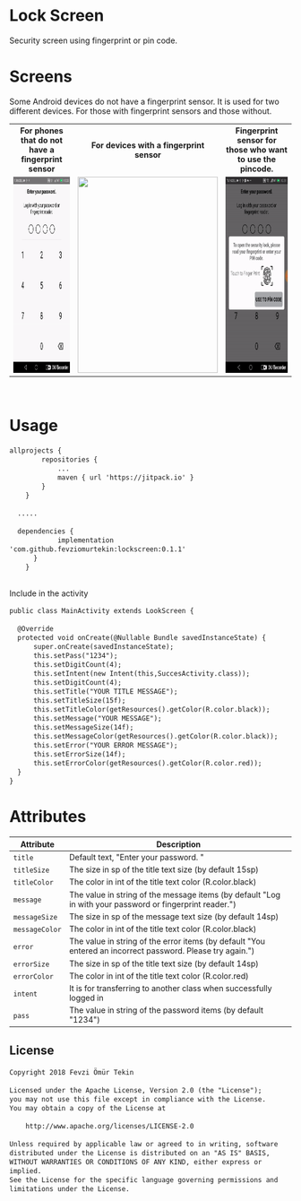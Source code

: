 # Lock Screen
Security screen using fingerprint or pin code. 

# Screens
Some Android devices do not have a fingerprint sensor. It is used for two different devices. For those with fingerprint sensors and those without.
<table>
  <tr>
    <th> For phones that do not have a fingerprint sensor</th>
    <th>For devices with a fingerprint sensor</th>
    <th>Fingerprint sensor for those who want to use the pincode.</th>
  </tr>
  <tr>
    <td>
      <center><img src="/screen/pincode.gif" width="250" height="350" /></center>
    </td>
    <td>
     <center><img src="/screen/fingerprint.gif" width="250" height="350" /></center>
    </td>
    <td>
     <center><img src="/screen/notusefingerprint.gif" width="250" height="350" /></center>
    </td>
  </tr>
</table>
</br>

# Usage

```Gradle
allprojects {
		repositories {
			...
			maven { url 'https://jitpack.io' }
		}
	}
  
  .....

  dependencies {
	        implementation 'com.github.fevziomurtekin:lockscreen:0.1.1'
	  }
	}
  ```
  </br> Include in the activity 
  ```Gradle 
 public class MainActivity extends LookScreen {

    @Override
    protected void onCreate(@Nullable Bundle savedInstanceState) {
        super.onCreate(savedInstanceState);
        this.setPass("1234");
        this.setDigitCount(4);
        this.setIntent(new Intent(this,SuccesActivity.class));
        this.setDigitCount(4);
        this.setTitle("YOUR TITLE MESSAGE");
        this.setTitleSize(15f);
        this.setTitleColor(getResources().getColor(R.color.black));
        this.setMessage("YOUR MESSAGE");
        this.setMessageSize(14f);
        this.setMessageColor(getResources().getColor(R.color.black));
        this.setError("YOUR ERROR MESSAGE");
        this.setErrorSize(14f);
        this.setErrorColor(getResources().getColor(R.color.red));
    }
}
  ```
  
  # Attributes

  | Attribute | Description |
| --- | --- |
| `title` | Default text, "Enter your password. " |
| `titleSize` | The size in sp of the title text size (by default 15sp) |
| `titleColor` | The color in int of the title text color (R.color.black) |
| `message` | The value in string of the message items (by default "Log in with your password or fingerprint reader.")  |
| `messageSize` |The size in sp of the message text size (by default 14sp) |
| `messageColor` | The color in int of the title text color (R.color.black) |
| `error` | The value in string of the error items (by default "You entered an incorrect password. Please try again.") |
| `errorSize` | The size in sp of the title text size (by default 14sp) |
| `errorColor` | The color in int of the title text color (R.color.red) |
| `intent` | It is for transferring to another class when successfully logged in |
| `pass` | The value in string of the password items (by default "1234") |


## License

    Copyright 2018 Fevzi Ömür Tekin
    
    Licensed under the Apache License, Version 2.0 (the "License");
    you may not use this file except in compliance with the License.
    You may obtain a copy of the License at
    
        http://www.apache.org/licenses/LICENSE-2.0
    
    Unless required by applicable law or agreed to in writing, software
    distributed under the License is distributed on an "AS IS" BASIS,
    WITHOUT WARRANTIES OR CONDITIONS OF ANY KIND, either express or implied.
    See the License for the specific language governing permissions and
    limitations under the License.




